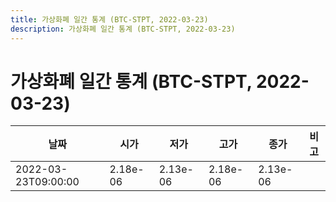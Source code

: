 ```yaml
---
title: 가상화폐 일간 통계 (BTC-STPT, 2022-03-23)
description: 가상화폐 일간 통계 (BTC-STPT, 2022-03-23)
---
```


가상화폐 일간 통계 (BTC-STPT, 2022-03-23)
===

|날짜|시가|저가|고가|종가|비고|
|--|--|--|--|--|--|
|2022-03-23T09:00:00|2.18e-06|2.13e-06|2.18e-06|2.13e-06|    |
